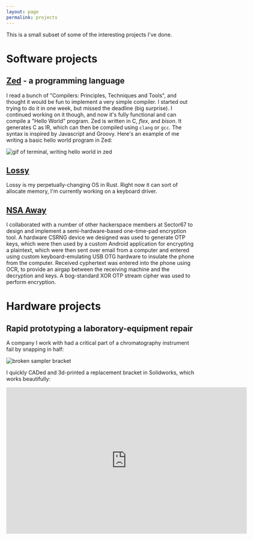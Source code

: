 ```yaml
---
layout: page
permalink: projects
---
```


This is a small subset of some of the interesting projects I've done.

# Software projects

## [Zed](https://github.com/archimedespi/zed) - a programming language
I read a bunch of "Compilers: Principles, Techniques and Tools", and thought it would be fun to implement a very simple compiler. I started out trying to do it in one week, but missed the deadline (big surprise). I continued working on it though, and now it's fully functional and can compile a "Hello World" program.
Zed is written in C, *flex*, and *bison*. It generates C as IR, which can then be compiled using `clang` or `gcc`. The syntax is inspired by Javascript and Groovy.
Here's an example of me writing a basic hello world program in Zed:

![gif of terminal, writing hello world in zed](http://i.imgur.com/KGKv3au.gif)

## [Lossy](https://github.com/archimedespi/lossy)
Lossy is my perpetually-changing OS in Rust. Right now it can sort of allocate memory, I'm currently working on a keyboard driver.

## [NSA Away](https://hackaday.io/project/1569-nsa-away)
I collaborated with a number of other hackerspace members at Sector67 to design and implement a semi-hardware-based one-time-pad encryption tool. A hardware CSRNG device we designed was used to generate OTP keys, which were then used by a custom Android application for encrypting a plaintext, which were then sent over email from a computer and entered using custom keyboard-emulating USB OTG hardware to insulate the phone from the computer. Received cyphertext was entered into the phone using OCR, to provide an airgap between the receiving machine and the decryption and keys.
A bog-standard XOR OTP stream cipher was used to perform encryption.

# Hardware projects

## Rapid prototyping a laboratory-equipment repair
A company I work with had a critical part of a chromatography instrument fail by snapping in half:

![broken sampler bracket](https://i.imgur.com/7B7ldH6.jpg)

I quickly CADed and 3d-printed a replacement bracket in Solidworks, which works beautifully:

<iframe id="ytplayer" type="text/html" width="640" height="390"
  src="https://www.youtube.com/embed/pvNaDUpizJo"
  frameborder="0"/>

